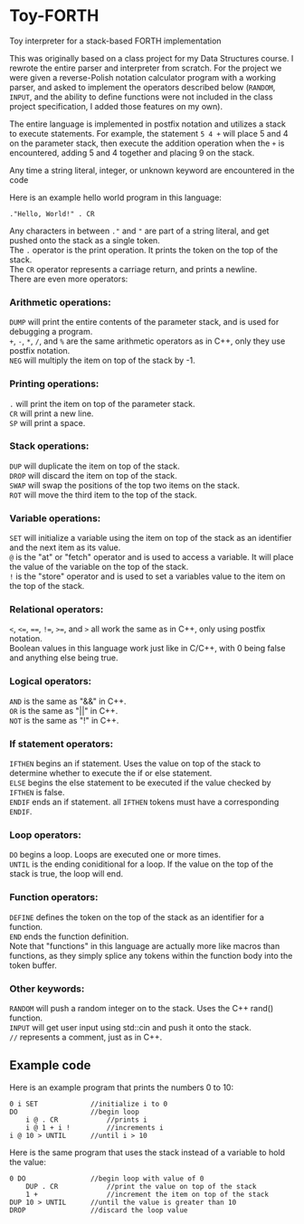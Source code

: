 # Toy-FORTH
Toy interpreter for a stack-based FORTH implementation

This was originally based on a class project for my Data Structures course. I rewrote the entire parser and interpreter from scratch. For the project we were given a reverse-Polish notation calculator program with a working parser, and asked to implement the operators described below (`RANDOM`, `INPUT`, and the ability to define functions were not included in the class project specification, I added those features on my own).  

The entire language is implemented in postfix notation and utilizes a stack to execute statements. For example, the statement `5 4 +` will place 5 and 4 on the parameter stack, then execute the addition operation when the `+` is encountered, adding 5 and 4 together and placing 9 on the stack.  

Any time a string literal, integer, or unknown keyword are encountered in the code

Here is an example hello world program in this language:  

  `."Hello, World!" . CR`
  
Any characters in between `."` and `"` are part of a string literal, and get pushed onto the stack as a single token.  
The `.` operator is the print operation. It prints the token on the top of the stack.  
The `CR` operator represents a carriage return, and prints a newline.  
There are even more operators:  

### Arithmetic operations:  
`DUMP` will print the entire contents of the parameter stack, and is used for debugging a program.  
`+`, `-`, `*`, `/`, and `%` are the same arithmetic operators as in C++, only they use postfix notation.  
`NEG` will multiply the item on top of the stack by -1.  

### Printing operations:  
`.` will print the item on top of the parameter stack.  
`CR` will print a new line.  
`SP` will print a space.  

### Stack operations:  
`DUP` will duplicate the item on top of the stack.  
`DROP` will discard the item on top of the stack.  
`SWAP` will swap the positions of the top two items on the stack.  
`ROT` will move the third item to the top of the stack.  

### Variable operations:  
`SET` will initialize a variable using the item on top of the stack as an identifier and the next item as its value.  
`@` is the "at" or "fetch" operator and is used to access a variable. It will place the value of the variable on the top of the stack.  
`!` is the "store" operator and is used to set a variables value to the item on the top of the stack.  

### Relational operators:  
`<`, `<=`, `==`, `!=`, `>=`, and `>` all work the same as in C++, only using postfix notation.  
Boolean values in this language work just like in C/C++, with 0 being false and anything else being true.  

### Logical operators:  
`AND` is the same as "&&" in C++.  
`OR` is the same as "||" in C++.  
`NOT` is the same as "!" in C++.  

### If statement operators:  
`IFTHEN` begins an if statement. Uses the value on top of the stack to determine whether to execute the if or else statement.  
`ELSE` begins the else statement to be executed if the value checked by `IFTHEN` is false.  
`ENDIF` ends an if statement. all `IFTHEN` tokens must have a corresponding `ENDIF`.  

### Loop operators:  
`DO` begins a loop. Loops are executed one or more times.  
`UNTIL` is the ending coniditional for a loop. If the value on the top of the stack is true, the loop will end.  

### Function operators:  
`DEFINE` defines the token on the top of the stack as an identifier for a function.  
`END` ends the function definition.  
Note that "functions" in this language are actually more like macros than functions, as they simply splice any tokens within the function body into the token buffer.  

### Other keywords:  
`RANDOM` will push a random integer on to the stack. Uses the C++ rand() function.  
`INPUT` will get user input using std::cin and push it onto the stack.  
`//` represents a comment, just as in C++.  

## Example code  
Here is an example program that prints the numbers 0 to 10:  
```
0 i SET             //initialize i to 0
DO                  //begin loop
    i @ . CR            //prints i
    i @ 1 + i !         //increments i
i @ 10 > UNTIL      //until i > 10
```

Here is the same program that uses the stack instead of a variable to hold the value:  
```
0 DO                //begin loop with value of 0
    DUP . CR            //print the value on top of the stack
    1 +                 //increment the item on top of the stack
DUP 10 > UNTIL      //until the value is greater than 10
DROP                //discard the loop value
```
    
